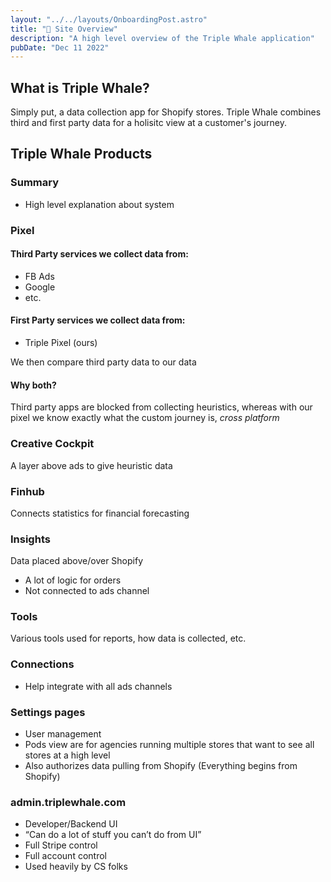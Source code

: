 ```yaml
---
layout: "../../layouts/OnboardingPost.astro"
title: "📙 Site Overview"
description: "A high level overview of the Triple Whale application"
pubDate: "Dec 11 2022"
---
```


## What is Triple Whale?

Simply put, a data collection app for Shopify stores. Triple Whale combines third and first party data for a holisitc view at a customer's journey.

## Triple Whale Products

### Summary

- High level explanation about system

### Pixel

#### Third Party services we collect data from:

- FB Ads
- Google
- etc.

#### First Party services we collect data from:

- Triple Pixel (ours)

We then compare third party data to our data

#### Why both?

Third party apps are blocked from collecting heuristics, whereas with our pixel we know exactly what the custom journey is, *cross platform*

### Creative Cockpit

A layer above ads to give heuristic data

### Finhub 

Connects statistics for financial forecasting

### Insights

Data placed above/over Shopify

- A lot of logic for orders
- Not connected to ads channel

### Tools

Various tools used for reports, how data is collected, etc.

### Connections

- Help integrate with all ads channels


### Settings pages

- User management
- Pods view are for agencies running multiple stores that want to see all stores at a high level
- Also authorizes data pulling from Shopify (Everything begins from Shopify)

### admin.triplewhale.com

- Developer/Backend UI
- “Can do a lot of stuff you can’t do from UI”
- Full Stripe control
- Full account control
- Used heavily by CS folks

